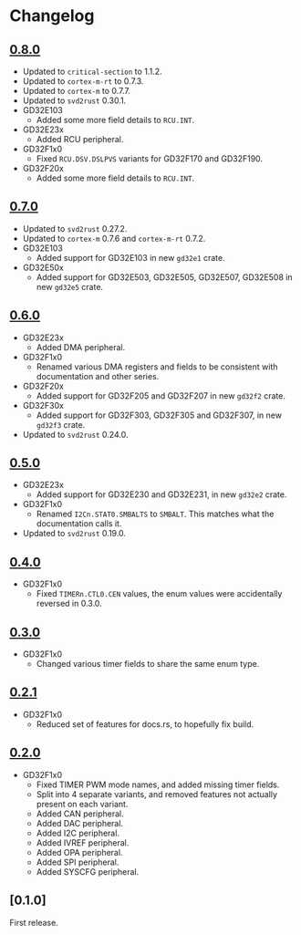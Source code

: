 # Changelog

## [0.8.0]

- Updated to `critical-section` to 1.1.2.
- Updated to `cortex-m-rt` to 0.7.3.
- Updated to `cortex-m` to 0.7.7.
- Updated to `svd2rust` 0.30.1.
- GD32E103
  - Added some more field details to `RCU.INT`.
- GD32E23x
  - Added RCU peripheral.
- GD32F1x0
  - Fixed `RCU.DSV.DSLPVS` variants for GD32F170 and GD32F190.
- GD32F20x
  - Added some more field details to `RCU.INT`.

## [0.7.0]

- Updated to `svd2rust` 0.27.2.
- Updated to `cortex-m` 0.7.6 and `cortex-m-rt` 0.7.2.
- GD32E103
  - Added support for GD32E103 in new `gd32e1` crate.
- GD32E50x
  - Added support for GD32E503, GD32E505, GD32E507, GD32E508 in new `gd32e5` crate.

## [0.6.0]

- GD32E23x
  - Added DMA peripheral.
- GD32F1x0
  - Renamed various DMA registers and fields to be consistent with documentation and other series.
- GD32F20x
  - Added support for GD32F205 and GD32F207 in new `gd32f2` crate.
- GD32F30x
  - Added support for GD32F303, GD32F305 and GD32F307, in new `gd32f3` crate.
- Updated to `svd2rust` 0.24.0.

## [0.5.0]

- GD32E23x
  - Added support for GD32E230 and GD32E231, in new `gd32e2` crate.
- GD32F1x0
  - Renamed `I2Cn.STAT0.SMBALTS` to `SMBALT`. This matches what the documentation calls it.
- Updated to `svd2rust` 0.19.0.

## [0.4.0]

- GD32F1x0
  - Fixed `TIMERn.CTL0.CEN` values, the enum values were accidentally reversed in 0.3.0.

## [0.3.0]

- GD32F1x0
  - Changed various timer fields to share the same enum type.

## [0.2.1]

- GD32F1x0
  - Reduced set of features for docs.rs, to hopefully fix build.

## [0.2.0]

- GD32F1x0
  - Fixed TIMER PWM mode names, and added missing timer fields.
  - Split into 4 separate variants, and removed features not actually present on each variant.
  - Added CAN peripheral.
  - Added DAC peripheral.
  - Added I2C peripheral.
  - Added IVREF peripheral.
  - Added OPA peripheral.
  - Added SPI peripheral.
  - Added SYSCFG peripheral.

## [0.1.0]

First release.

[unreleased]: https://github.com/gd32-rust/gd32-rs/compare/0.8.0...HEAD
[0.2.0]: https://github.com/gd32-rust/gd32-rs/compare/0.1.0...0.2.0
[0.2.1]: https://github.com/gd32-rust/gd32-rs/compare/0.2.0...0.2.1
[0.3.0]: https://github.com/gd32-rust/gd32-rs/compare/0.2.1...0.3.0
[0.4.0]: https://github.com/gd32-rust/gd32-rs/compare/0.3.0...0.4.0
[0.5.0]: https://github.com/gd32-rust/gd32-rs/compare/0.4.0...0.5.0
[0.6.0]: https://github.com/gd32-rust/gd32-rs/compare/0.5.0...0.6.0
[0.7.0]: https://github.com/gd32-rust/gd32-rs/compare/0.6.0...0.7.0
[0.8.0]: https://github.com/gd32-rust/gd32-rs/compare/0.7.0...0.8.0

